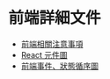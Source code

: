 # 前端詳細文件

* [前端相關注意事項](qian-duan-xiang-guan-zhu-yi-shi-xiang.md)
* [React 元件圖](react-yuan-jian-tu.md)
* [前端事件、狀態循序圖](qian-duan-shi-jian-zhuang-tai-xun-xu-tu.md)
